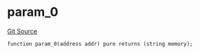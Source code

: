 # param_0
[Git Source](https://github.com/metacontract/mc/blob/main/src/devkit/Flattened.sol)


```solidity
function param_0(address addr) pure returns (string memory);
```

